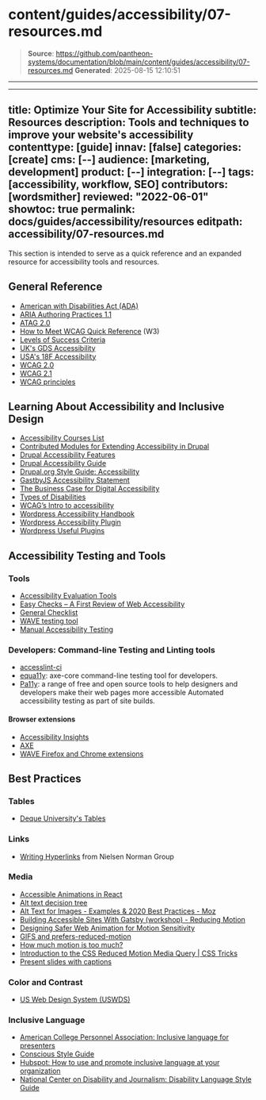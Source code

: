 # content/guides/accessibility/07-resources.md

> **Source**: https://github.com/pantheon-systems/documentation/blob/main/content/guides/accessibility/07-resources.md
> **Generated**: 2025-08-15 12:10:51

---

---
title: Optimize Your Site for Accessibility
subtitle: Resources
description: Tools and techniques to improve your website's accessibility
contenttype: [guide]
innav: [false]
categories: [create]
cms: [--]
audience: [marketing, development]
product: [--]
integration: [--]
tags: [accessibility, workflow, SEO]
contributors: [wordsmither]
reviewed: "2022-06-01"
showtoc: true
permalink: docs/guides/accessibility/resources
editpath: accessibility/07-resources.md
---

This section is intended to serve as a quick reference and an expanded resource for accessibility tools and resources. 

## General Reference

- [American with Disabilities Act (ADA)](https://adata.org/faq/what-definition-disability-under-ada)
- [ARIA Authoring Practices 1.1 ](https://www.w3.org/TR/wai-aria-practices-1.1)
- [ATAG 2.0 ](https://www.w3.org/TR/ATAG20)
- [How to Meet WCAG Quick Reference](https://www.w3.org/WAI/WCAG21/quickref/) (W3)
- [Levels of Success Criteria](https://www.w3.org/WAI/WCAG21/Understanding/conformance#levels)
- [UK's GDS Accessibility ](https://accessibility.blog.gov.uk/)
- [USA's 18F Accessibility ](https://accessibility.18f.gov)
- [WCAG 2.0](https://www.w3.org/TR/WCAG20)
- [WCAG 2.1 ](https://www.w3.org/TR/WCAG21)
- [WCAG principles](https://www.w3.org/TR/WCAG20/#guidelines)

## Learning About Accessibility and Inclusive Design

- [Accessibility Courses List ](https://github.com/mgifford/a11y-courses)
- [Contributed Modules for Extending Accessibility in Drupal](https://www.drupal.org/docs/accessibility/contributed-modules-for-extending-accessibility-in-drupal)
- [Drupal Accessibility Features](https://www.drupal.org/docs/accessibility/drupal-accessibility-features)
- [Drupal Accessibility Guide](https://www.drupal.org/docs/accessibility)
- [Drupal.org Style Guide: Accessibility](https://www.drupal.org/drupalorg/style-guide/accessibility)
- [GastbyJS Accessibility Statement](https://www.gatsbyjs.org/accessibility-statement/)
- [The Business Case for Digital Accessibility](https://www.w3.org/WAI/business-case/)
- [Types of Disabilities](https://usability.yale.edu/web-accessibility/articles/types-disabilities)
- [WCAG’s Intro to accessibility](https://www.w3.org/WAI/fundamentals/accessibility-intro/)
- [Wordpress Accessibility Handbook](https://make.wordpress.org/accessibility/handbook/)
- [Wordpress Accessibility Plugin](https://make.wordpress.org/accessibility/handbook/which-tools-can-i-use/wp-accessibility-plugin/)
- [Wordpress Useful Plugins](https://make.wordpress.org/accessibility/handbook/which-tools-can-i-use/other-plugins-to-improve-accessibility/)

## Accessibility Testing and Tools

### Tools

- [Accessibility Evaluation Tools](https://webaim.org/articles/tools)
- [Easy Checks – A First Review of Web Accessibility](https://www.w3.org/WAI/test-evaluate/preliminary/)
- [General Checklist](https://a11yproject.com/checklist.html)
- [WAVE testing tool](https://wave.webaim.org/)
- [Manual Accessibility Testing](https://uit.stanford.edu/accessibility/testing/manual-checks)

### Developers: Command-line Testing and Linting tools

- [accesslint-ci](https://thoughtbot.com/blog/introducing-accesslint-web-accessibility-testing-in-ci)
- [equa11y](https://github.com/oslabs-beta/Equa11y): axe-core command-line testing tool for developers.
- [Pa11y](https://pa11y.org/): a range of free and open source tools to help designers and developers make their web pages more accessible Automated accessibility testing as part of site builds.

#### Browser extensions

- [Accessibility Insights](https://accessibilityinsights.io/)
- [AXE](https://www.deque.com/axe/)
- [WAVE Firefox and Chrome extensions](https://wave.webaim.org/extension)

## Best Practices

### Tables

- [Deque University's Tables](https://dequeuniversity.com/checklists/web/tables)

### Links

- [Writing Hyperlinks](https://www.nngroup.com/articles/writing-links/) from Nielsen Norman Group

### Media

- [Accessible Animations in React](https://www.joshwcomeau.com/react/prefers-reduced-motion/)
- [Alt text decision tree](https://www.w3.org/WAI/tutorials/images/decision-tree/)
- [Alt Text for Images - Examples & 2020 Best Practices - Moz](https://moz.com/learn/seo/alt-text)
- [Building Accessible Sites With Gatsby (workshop) - Reducing Motion](https://marcysutton.github.io/gatsby-a11y-workshop/animation/)
- [Designing Safer Web Animation for Motion Sensitivity](https://alistapart.com/article/designing-safer-web-animation-for-motion-sensitivity/)
- [GIFS and prefers-reduced-motion](https://css-tricks.com/gifs-and-prefers-reduced-motion/)
- [How much motion is too much?](https://uxdesign.cc/accessible-interaction-design-38db3b72c3ae)
- [Introduction to the CSS Reduced Motion Media Query | CSS Tricks](https://css-tricks.com/introduction-reduced-motion-media-query/)
- [Present slides with captions](https://support.google.com/docs/answer/9109474?hl=en)

### Color and Contrast

- [US Web Design System (USWDS)](https://designsystem.digital.gov/)

### Inclusive Language

- [American College Personnel Association: Inclusive language for presenters](https://www.youtube.com/watch?v=vTqrSMrVW3w)
- [Conscious Style Guide](https://consciousstyleguide.com/)
- [Hubspot: How to use and promote inclusive language at your organization](https://blog.hubspot.com/marketing/inclusive-language)
- [National Center on Disability and Journalism: Disability Language Style Guide](https://ncdj.org/style-guide/)